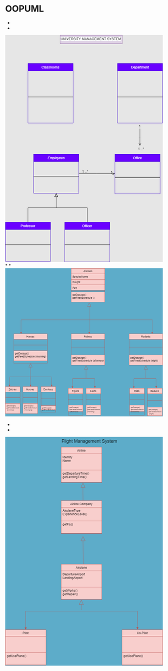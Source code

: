 # OOPUML

* 
* 
![UNİVERSİTYMANAGEMENT](/images/UNİVERSİTYMANAGEMENTSYSTEM.png)
* 
* 
![ANIMALSYSTEM](/images/AnimalSystemUML.png)

* 
* 
 ![AIRPORTSYSTEM](/images/AirportSystemUML.png)